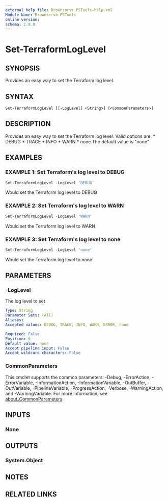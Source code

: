 ```yaml
---
external help file: Brownserve.PSTools-help.xml
Module Name: Brownserve.PSTools
online version:
schema: 2.0.0
---
```


# Set-TerraformLogLevel

## SYNOPSIS

Provides an easy way to set the Terraform log level.

## SYNTAX

```text
Set-TerraformLogLevel [[-LogLevel] <String>] [<CommonParameters>]
```

## DESCRIPTION

Provides an easy way to set the Terraform log level.
Valid options are:
    * DEBUG
    * TRACE
    * INFO
    * WARN
    * none
The default value is "none"

## EXAMPLES

### EXAMPLE 1: Set Terraform's log level to DEBUG

```powershell
Set-TerraformLogLevel -LogLevel 'DEBUG'
```

Would set the Terraform log level to DEBUG

### EXAMPLE 2: Set Terraform's log level to WARN

```powershell
Set-TerraformLogLevel -LogLevel 'WARN'
```

Would set the Terraform log level to WARN

### EXAMPLE 3: Set Terraform's log level to none

```powershell
Set-TerraformLogLevel -LogLevel 'none'
```

Would set the Terraform log level to none

## PARAMETERS

### -LogLevel

The log level to set

```yaml
Type: String
Parameter Sets: (All)
Aliases:
Accepted values: DEBUG, TRACE, INFO, WARN, ERROR, none

Required: False
Position: 0
Default value: none
Accept pipeline input: False
Accept wildcard characters: False
```

### CommonParameters

This cmdlet supports the common parameters: -Debug, -ErrorAction, -ErrorVariable, -InformationAction, -InformationVariable, -OutBuffer, -OutVariable, -PipelineVariable, -ProgressAction, -Verbose, -WarningAction, and -WarningVariable. For more information, see [about_CommonParameters](http://go.microsoft.com/fwlink/?LinkID=113216).

## INPUTS

### None

## OUTPUTS

### System.Object

## NOTES

## RELATED LINKS
